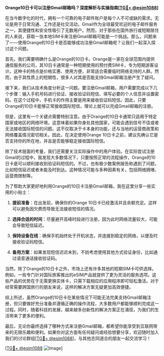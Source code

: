 **Orange10日卡可以注册Gmail邮箱吗？深度解析与实操指南[[TG💪+ @esim1088](https://t.me/s/esim1088)]**

在当今数字化的时代，拥有一个可靠的电子邮件账户是每个人不可或缺的需求。无论是用于日常沟通、工作还是社交活动，Gmail作为全球最受欢迎的电子邮件服务之一，其便捷性和安全性吸引了无数用户。然而，对于那些在国外旅行或短期居住的人来说，获取一张本地SIM卡来注册Gmail邮箱可能是一个挑战。那么，问题来了——使用Orange的10日卡是否能够成功注册Gmail邮箱呢？让我们一起深入探讨这个问题。

首先，我们需要明确什么是Orange的10日卡。Orange是一家在全球范围内提供通信服务的公司，其10日卡通常是一种短期使用的预付费SIM卡，专为短期游客设计。这种卡的特点是价格实惠、使用方便，非常适合需要临时网络支持的人群。然而，由于其性质上的短期性，很多人对其是否能支持Gmail邮箱注册产生了疑问。

接下来，我们从技术角度分析这一问题。要注册Gmail邮箱，用户需要完成以下几个步骤：输入手机号码进行验证、接收验证码短信、填写必要的个人信息并设置密码。在这个过程中，手机卡的作用主要是用来接收验证码短信。因此，只要Orange的10日卡能够正常接收国际短信，理论上就可以完成Gmail邮箱的注册。

但是，这里有一个关键点需要特别注意。由于Orange的10日卡通常只适用于特定国家或地区的网络环境，这意味着如果你身处其他国家，可能会遇到信号不佳或者无法接收国际短信的问题。这不仅取决于卡本身的功能，还与当地的运营商政策和网络覆盖情况密切相关。因此，在决定使用Orange 10日卡之前，建议先确认它是否支持你的所在地，并且是否能够稳定接收国际短信。

除了技术层面的考量，我们还需要关注实际操作中的用户体验。在实际尝试注册Gmail的过程中，我发现大多数情况下，只要按照正常的流程操作，Orange的10日卡是可以顺利接收到验证码短信的。不过，也有极少数案例报告称遇到了问题，比如短信延迟或者未能及时到达。这种情况可能与多种因素有关，包括网络拥堵、运营商限制等。

为了帮助大家更好地利用Orange的10日卡注册Gmail邮箱，我在这里分享一些实用的小贴士：

1. **提前准备**：在出发前，确保你的Orange 10日卡已经激活并且余额充足。这样可以避免因欠费而导致无法接收短信的情况。
   
2. **选择合适的时间**：尽量避开高峰时段进行注册，因为此时网络流量较大，可能会导致短信延迟。

3. **保持设备在线**：确保手机始终处于开机状态，并连接到稳定的网络，以便及时接收验证码短信。

4. **备用方案**：如果发现短信迟迟未到，不妨考虑使用其他方式验证身份，比如通过语音通话接收验证码。

当然，除了Orange的10日卡之外，市场上还有许多其他的短期SIM卡可供选择。例如，一些专门针对国际旅客推出的eSIM产品就提供了更为灵活的服务选项。这些产品的优势在于无需更换实体卡，只需下载相应的应用程序即可轻松激活。对于经常需要跨国旅行的朋友来说，这样的解决方案无疑更加高效便捷。

综上所述，虽然Orange的10日卡在某些情况下可能无法完美支持Gmail邮箱注册，但只要做好充分准备并遵循正确的操作流程，大多数用户都能够顺利完成这一过程。同时，随着科技的发展，越来越多创新性的解决方案正在涌现，为我们的生活带来了更多的便利。

最后，无论你最终选择了哪种方式来注册Gmail邮箱，都希望你能享受到互联网带来的无限乐趣和便利。如果你对这方面有任何疑问或经验想要分享，欢迎随时加入我们的讨论群组[[TG💪+ @esim1088](https://t.me/s/esim1088)]，与其他志同道合的朋友一起交流学习！

[[TG💪+ @esim1088](https://t.me/s/esim1088) ![Image](https://i.postimg.cc/4NQfJmqS/Snipaste-2025-05-13-00-14-12.png)]